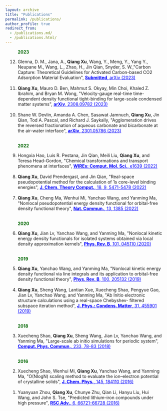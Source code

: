 ```yaml
---
layout: archive
title: "Publications"
permalink: /publications/
author_profile: true
redirect_from:
  - /publications.md/
  - /publications.html/
---
```

<html xmlns="http://www.w3.org/1999/xhtml"><head><meta http-equiv="Content-Type" content="text/html; charset=UTF-8">

<meta http-equiv="pragma" content="no-cache">
<meta http-equiv="Cache-Control" content="no-cache, must-revalidate">
<meta http-equiv="expires" content="0">

  <style>
    p{
      color: #060;
      text-align: left;
      font-weight: bold;
    }
  </style>

  <style>
    a{
      color: #00F;
     }
  </style>

</head>

<body>


<a name="top"></a>




<div id="publists" class="en_pub">


<ol style="padding-left: 40px;" reversed="" start="12">
<!--2023-->
<p>2023</p>

<li>Glenna, D. M., Jana, A., <b>Qiang Xu</b>, Wang, Y., Meng, Y., Yang Y., Neupane M., Wang, L., Zhao, H., Jin Qian, Snyder, S. W.,"Carbon Capture: Theoretical Guidelines for Activated Carbon-based CO2 Adsorption Material Evaluation",  
<a href="https://link.springer.com/article/10.1007/s11467-023-1276-4" target="_blank"><b>Submitted</b>, arXiv (2023)</a>
</li><br>

<li><b>Qiang Xu</b>, Mauro D. Ben, Mahmut S. Okyay, Min Choi, Khaled Z. Ibrahim, and Bryan M. Wong, "Velocity-gauge real-time time-dependent density functional tight-binding for large-scale condensed matter systems",  
<a href="https://doi.org/10.48550/arXiv.2308.09782)" target="_blank"><b>arXiv</b>, 2308.09782 (2023)</a>
</li><br>

<li>Shane W. Devlin, Amanda A. Chen, Sasawat Jamnuch, <b>Qiang Xu</b>, Jin Qian, Tod A. Pascal, and Richard J. Saykally, "Agglomeration drives the reversed fractionation of aqueous carbonate and bicarbonate at the air-water interface",
<a href="https://arxiv.org/abs/2301.05786)" target="_blank"><b>arXiv</b>, 2301.05786 (2023)</a>
</li><br>

<!--2022-->
<b>2022</b>

<li>Hongxia Hao, Luis R. Pestana, Jin Qian, Meili Liu, <b>Qiang Xu</b>, and Teresa Head-Gordon, "Chemical transformations and transport phenomena at interfaces",  
<a href="https://doi.org/10.1002/wcms.1639" target="_blank"><b>WIREs: Comput. Mol. Sci.</b>, e1639 (2022)</a>
</li><br>

<li><b>Qiang Xu</b>, David Prendergast, and Jin Qian, "Real-space pseudopotential method for the calculation of 1s core-level binding energies",  
<a href="https://doi.org/10.1021/acs.jctc.2c00474" target="_blank"><b>J. Chem. Theory Comput.</b>, 18, 9, 5471-5478 (2022)</a>
</li><br>

<li><b>Qiang Xu</b>, Cheng Ma, Wenhui Mi, Yanchao Wang, and Yanming Ma, "Nonlocal pseudopotential energy density functional for orbital-free density functional theory",  
<a href="https://doi.org/10.1038/s41467-022-29002-3" target="_blank"><b>Nat. Commun.</b>, 13, 1385 (2022)</a> 
</li><br>

<!--2020-->
<b>2020</b>

<li><b>Qiang Xu</b>, Jian Lv, Yanchao Wang, and Yanming Ma, "Nonlocal kinetic energy density functionals for isolated systems obtained via local density approximation kernels",  
<a href="https://doi.org/10.1103/PhysRevB.101.045110" target="_blank"><b>Phys. Rev. B</b>, 101, 045110 (2020)</a>  
</li><br>

<!--2019-->
<b>2019</b>

<li><b>Qiang Xu</b>, Yanchao Wang, and Yanming Ma, "Nonlocal kinetic energy density functional via line integrals and its application to orbital-free density functional theory",  
<a href="https://doi.org/10.1103/PhysRevB.100.205132" target="_blank"><b>Phys. Rev. B</b>, 100, 205132 (2019)</a>  
</li><br>

<li><b>Qiang Xu</b>, Sheng Wang, Lantian Xue, Xuecheng Shao, Pengyue Gao, Jian Lv, Yanchao Wang, and Yanming Ma, "Ab Initio electronic structure calculations using a real-space Chebyshev- filtered subspace iteration method",  
<a href="https://doi.org/10.1088/1361-648X/ab2a63" target="_blank"><b>J. Phys.: Condens. Matter</b>, 31, 455901 (2019)</a>
</li><br>

<!--2018-->
<b>2018</b>

<li>Xuecheng Shao, <b>Qiang Xu</b>, Sheng Wang, Jian Lv, Yanchao Wang, and Yanming Ma, "Large-scale ab initio simulations for periodic system",  
<a href="https://doi.org/10.1016/j.cpc.2018.07.009"  target="_blank"><b>Comput. Phys. Commun.</b>, 233, 78-83 (2018)</a>
</li><br>

<!--2016-->
<b>2016</b>

<li>Xuecheng Shao, Wenhui Mi, <b>Qiang Xu</b>, Yanchao Wang, and Yanming Ma, "O(NIogN) scaling method to evaluate the ion–electron potential of crystalline solids",  
<a href="https://doi.org/10.1063/1.4967319"  target="_blank"><b>J. Chem. Phys.</b>, 145, 184110 (2016)</a>
</li><br>

<li>Yuanyuan Zhou, <b>Qiang Xu</b>, Chunye Zhu, Qian Li, Hanyu Liu, Hui Wang, and John S. Tse, "Predicted lithium–iron compounds under high pressure",  
<a href="https://doi.org/10.1039/C6RA11064A"  target="_blank"><b>RSC Adv.</b>, 6, 66721-66728 (2016)</a>
</li><br>

</ol>



</div>


</body></html>


